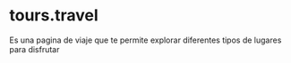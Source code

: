 # tours.travel
Es una pagina de viaje que te permite explorar diferentes tipos de lugares para disfrutar
